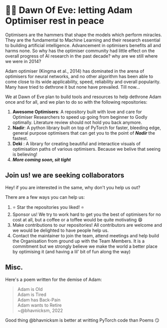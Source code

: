 # 👩‍🔬 Dawn Of Eve: letting Adam Optimiser rest in peace

Optimisers are the hammers that shape the models which perform miracles. They are the fundamental to Machine Learning and their research essential to building artificial intelligence. Advancement in optimisers benefits all and harms none. So why has the optimiser community had little effect on the overall progress of AI research in the past decade? why are we still where we were in 2014?

Adam optimiser (Kingma et al., 2014) has dominated in the arena of optimisers for neural networks, and no other algorithm has been able to come close to its wide applicability, speed, reliability and overall popularity. Many have tried to dethrone it but none have prevailed. Till now...

We at Dawn of Eve plan to build tools and resources to help dethrone Adam once and for all, and we plan to do so with the following repositories:

1. **Awesome Optimisers**: A repository built with love and care for Optimiser Researchers to speed up going from beginner to Godly optimally. Literature review should not hold you back anymore.
2. **Nadir**: A python library built on top of PyTorch for faster, bleeding edge, general purpose optimisers that can get you to the point of ***Nadir*** the fastest.
3. **Deki** : A library for creating beautiful and interactice visuals of optimisation paths of various optimisers. Because we belive that seeing is believing!
4. ***More coming soon, sit tight***


## Join us! we are seeking collaborators

Hey! if you are interested in the same, why don't you help us out?

There are a few ways you can help us:
1. ⭐ Star the repositories you liked! ⭐
2. Sponsor us! We try to work hard to get you the best of optimisers for no cost at all, but a coffee or a toffee would be quite motivating :smile:
3. Make contributions to our repositories! All contributors are welcome and we would be delighted to have people help us. 
4. Contact the maintainer to join the team, attend meetings and help build the Organisation from ground up with the Team Members. It is a commitment but we strongly believe we make the world a better place by optimising it (and having a lil' bit of fun along the way)


<!-- 
## Research Problems/Motivation

Most people in the NLProc community directly utilize Adam Optimizers as a design choice without going through extensive search over optimizers, simply because of its robustness out-of-the-box. While helpful in abstrating out this part of the pipeline, it might be hurting performance more than one would realise, since the type of optimizer can determine the quality of model quiet drastically. (not all optimizers are the same)

Research Problems this project is trying to tackle:

* "Where and how has Adam been utilized for large language modelling?"
    * There must be a reason why Adam is so dominant for large language modelling, and understanding that is the first step to understading the alternative options to Adam. 

* "What alternative options are there to Adam? Are they competitive?"
    * There are a number of considerations to make while choosing the optimizer for LLM training, like convergence speed, memory overload, training speed and more. For alternatives to be truely competitive, they should present significiant improvements in one or more of these factors.
    * Another important factor to understand whether Adam should be replaced for LLM training is that "can you live without the alternative?". If an alternative is insignificant in its benefit as compared to Adam, utilizing it would not make sense because of the deeprooted-ness of the Adam in the community and ease of use from being readily available in frameworks.

* "I see the claims of the alternatives but how well do they actually perform in practice?"
    * Without extensive experimentation and emperical (hard and cold) evidence to back the claims of improvement over Adam, nothing really matters. That's the beauty of the research community based on peer-review. 
    * Tragically, one of the reasons why most of the recent work on convex optimisation has not made it to the industry (at least for LLMing) is the lack of proper testing on language modelling objectives, used with transformer-like models. Most papers, if at all, test LLMing on LSTMs, which learn differently than Transformers and might have different results. 
 -->

<!-- ## Citation -->




<!-- 
If you wish to cite this work, please use the following bibtex:
```bibtex
``` -->

<!-- For a list of citations regarding the papers used to make this repository, please refer to [citations.md](citations.md). If any citation is missing please inform the repository maintainer to get it included.  -->

## Misc.

Here's a poem written for the demise of Adam:
> Adam is Old  
> Adam is Tired  
> Adam has Back-Pain  
> Adam wants to Retire  
>                       ~@bhavnicksm, 2022

Good thing @bhavnicksm is better at writting PyTorch code than Poems :smirk:
